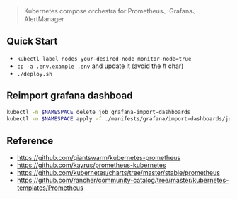 > Kubernetes compose orchestra for Prometheus、Grafana、AlertManager

## Quick Start
* `kubectl label nodes your-desired-node monitor-node=true`
* `cp -a .env.example .env` and update it (avoid the # char)
* `./deploy.sh`

## Reimport grafana dashboad
```bash
kubectl -n $NAMESPACE delete job grafana-import-dashboards
kubectl -n $NAMESPACE apply -f ./manifests/grafana/import-dashboards/job.yaml
```

## Reference
* https://github.com/giantswarm/kubernetes-prometheus
* https://github.com/kayrus/prometheus-kubernetes
* https://github.com/kubernetes/charts/tree/master/stable/prometheus
* https://github.com/rancher/community-catalog/tree/master/kubernetes-templates/Prometheus
